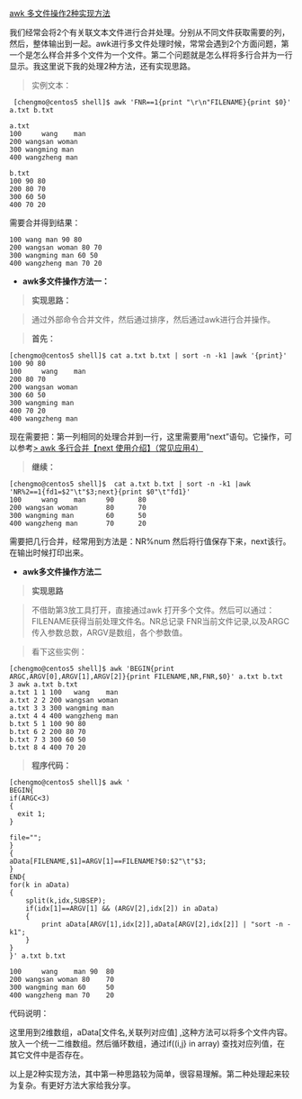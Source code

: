 [awk 多文件操作2种实现方法][0]

我们经常会将2个有关联文本文件进行合并处理。分别从不同文件获取需要的列，然后，整体输出到一起。awk进行多文件处理时候，常常会遇到2个方面问题，第一个是怎么样合并多个文件为一个文件。第二个问题就是怎么样将多行合并为一行显示。我这里说下我的处理2种方法，还有实现思路。

> 实例文本：

```
 [chengmo@centos5 shell]$ awk 'FNR==1{print "\r\n"FILENAME}{print $0}' a.txt b.txt            
 
a.txt
100     wang    man
200 wangsan woman
300 wangming man
400 wangzheng man
 
b.txt
100 90 80
200 80 70
300 60 50
400 70 20 
```
需要合并得到结果：

```
100 wang man 90 80  
200 wangsan woman 80 70  
300 wangming man 60 50  
400 wangzheng man 70 20 
```
* **awk多文件操作方法一：**
> **实现思路：**

> 通过外部命令合并文件，然后通过排序，然后通过awk进行合并操作。

> **首先：**

```
[chengmo@centos5 shell]$ cat a.txt b.txt | sort -n -k1 |awk '{print}'
100 90 80
100     wang    man
200 80 70
200 wangsan woman
300 60 50
300 wangming man
400 70 20
400 wangzheng man
```

现在需要把：第一列相同的处理合并到一行，这里需要用“next”语句。它操作，可以参考[> awk 多行合并【next 使用介绍】（常见应用4）][2]

> **继续：**
```
[chengmo@centos5 shell]$  cat a.txt b.txt | sort -n -k1 |awk  'NR%2==1{fd1=$2"\t"$3;next}{print $0"\t"fd1}'    
100     wang    man     90      80
200 wangsan woman       80      70
300 wangming man        60      50
400 wangzheng man       70      20
```

 需要把几行合并，经常用到方法是：NR%num 然后将行值保存下来，next该行。在输出时候打印出来。

* **awk多文件操作方法二**
> **实现思路**

> 不借助第3放工具打开，直接通过awk 打开多个文件。然后可以通过：FILENAME获得当前处理文件名。NR总记录 FNR当前文件记录,以及ARGC传入参数总数，ARGV是数组，各个参数值。

> 看下这些实例：

```
[chengmo@centos5 shell]$ awk 'BEGIN{print ARGC,ARGV[0],ARGV[1],ARGV[2]}{print FILENAME,NR,FNR,$0}' a.txt b.txt                       
3 awk a.txt b.txt
a.txt 1 1 100   wang    man
a.txt 2 2 200 wangsan woman
a.txt 3 3 300 wangming man
a.txt 4 4 400 wangzheng man
b.txt 5 1 100 90 80
b.txt 6 2 200 80 70
b.txt 7 3 300 60 50
b.txt 8 4 400 70 20
```

> **程序代码：**

```
[chengmo@centos5 shell]$ awk '
BEGIN{
if(ARGC<3)
{
  exit 1;
} 
 
file="";
}
{
aData[FILENAME,$1]=ARGV[1]==FILENAME?$0:$2"\t"$3;
}
END{
for(k in aData)
{
    split(k,idx,SUBSEP); 
    if(idx[1]==ARGV[1] && (ARGV[2],idx[2]) in aData)
    {
        print aData[ARGV[1],idx[2]],aData[ARGV[2],idx[2]] | "sort -n -k1";
    }
}
}' a.txt b.txt
 
100     wang    man 90  80
200 wangsan woman 80    70
300 wangming man 60     50
400 wangzheng man 70    20
```

代码说明：

 这里用到2维数组，aData[文件名,关联列对应值] ,这种方法可以将多个文件内容。放入一个统一二维数组。然后循环数组，通过if((i,j} in array) 查找对应列值，在其它文件中是否存在。

以上是2种实现方法，其中第一种思路较为简单，很容易理解。第二种处理起来较为复杂。有更好方法大家给我分享。

[0]: http://www.cnblogs.com/chengmo/archive/2010/10/15/1851983.html
[1]: #
[2]: http://www.cnblogs.com/chengmo/archive/2010/10/13/1850145.html